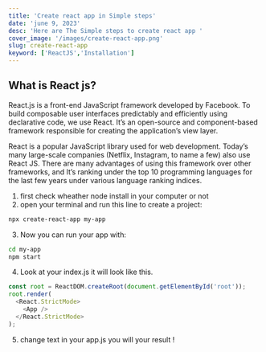 ```yaml
---
title: 'Create react app in Simple steps'
date: 'june 9, 2023'
desc: 'Here are The Simple steps to create react app '
cover_image: '/images/create-react-app.png'
slug: create-react-app
keyword: ['ReactJS','Installation']
---
```


## What is React js?

React.js is a front-end JavaScript framework developed by Facebook. To build composable user interfaces predictably and efficiently using declarative code, we use React. It’s an open-source and component-based framework responsible for creating the application’s view layer.  

React is a popular JavaScript library used for web development.  Today’s many large-scale companies (Netflix, Instagram, to name a few) also use React JS. There are many advantages of using this framework over other frameworks, and It’s ranking under the top 10 programming languages for the last few years under various language ranking indices.

1. first check wheather node install in your computer or not
2. open your terminal and run this line to create a project:
```bash
npx create-react-app my-app
```

3. Now you can run your app with:
```bash
cd my-app
npm start
```
4. Look at your index.js it will look like this.
```js
const root = ReactDOM.createRoot(document.getElementById('root'));
root.render(
  <React.StrictMode>
    <App />
  </React.StrictMode>
);
```
5. change text in your app.js you will your result !